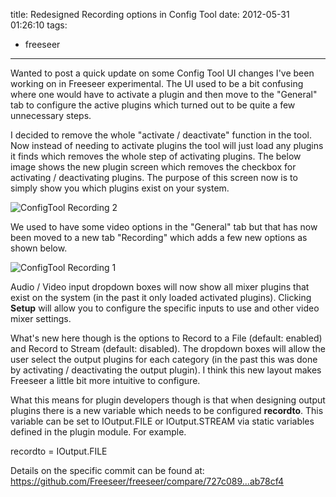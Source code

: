 title: Redesigned Recording options in Config Tool
date: 2012-05-31 01:26:10
tags:
- freeseer
---
Wanted to post a quick update on some Config Tool UI changes I've been working on in Freeseer experimental. The UI used to be a bit confusing where one would have to activate a plugin and then move to the "General" tab to configure the active plugins which turned out to be quite a few unnecessary steps.

I decided to remove the whole "activate / deactivate" function in the tool. Now instead of needing to activate plugins the tool will just load any plugins it finds which removes the whole step of activating plugins. The below image shows the new plugin screen which removes the checkbox for activating / deactivating plugins. The purpose of this screen now is to simply show you which plugins exist on your system.

![ConfigTool Recording 2](configtool_recording2.png)

We used to have some video options in the "General" tab but that has now been moved to a new tab "Recording" which adds a few new options as shown below.

![ConfigTool Recording 1](configtool_recording.png)

Audio / Video input dropdown boxes will now show all mixer plugins that exist on the system (in the past it only loaded activated plugins). Clicking <strong>Setup</strong> will allow you to configure the specific inputs to use and other video mixer settings.

What's new here though is the options to Record to a File (default: enabled) and Record to Stream (default: disabled). The dropdown boxes will allow the user select the output plugins for each category (in the past this was done by activating / deactivating the output plugin). I think this new layout makes Freeseer a little bit more intuitive to configure.

What this means for plugin developers though is that when designing output plugins there is a new variable which needs to be configured <strong>recordto</strong>. This variable can be set to IOutput.FILE or IOutput.STREAM via static variables defined in the plugin module. For example.

recordto = IOutput.FILE

Details on the specific commit can be found at:
<https://github.com/Freeseer/freeseer/compare/727c089...ab78cf4>
